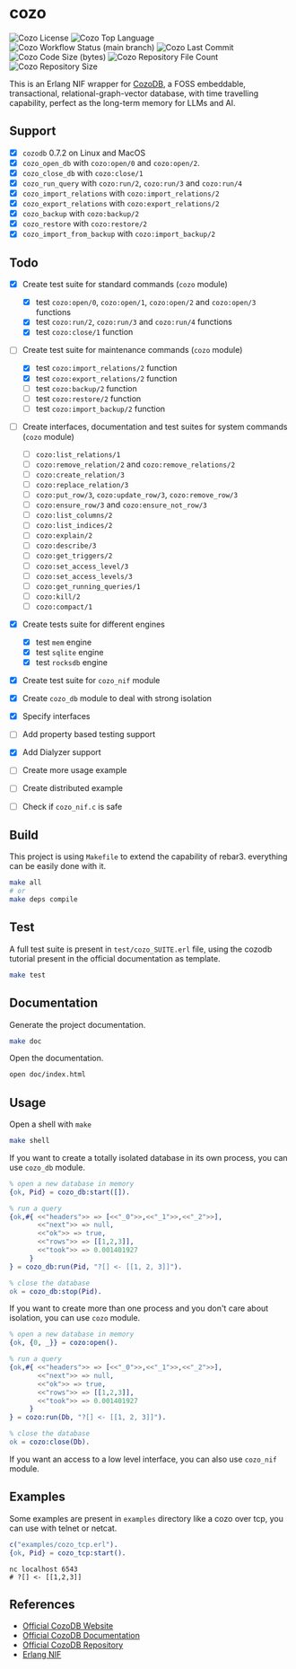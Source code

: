 # cozo

![Cozo License](https://img.shields.io/github/license/niamtokik/cozo)
![Cozo Top Language](https://img.shields.io/github/languages/top/niamtokik/cozo)
![Cozo Workflow Status (main branch)](https://img.shields.io/github/actions/workflow/status/niamtokik/cozo/test.yaml?branch=main)
![Cozo Last Commit](https://img.shields.io/github/last-commit/niamtokik/cozo)
![Cozo Code Size (bytes)](https://img.shields.io/github/languages/code-size/niamtokik/cozo)
![Cozo Repository File Count](https://img.shields.io/github/directory-file-count/niamtokik/cozo)
![Cozo Repository Size](https://img.shields.io/github/repo-size/niamtokik/cozo)

This is an Erlang NIF wrapper for [CozoDB](https://www.cozodb.org), a FOSS embeddable, transactional, relational-graph-vector database, with time travelling capability, perfect as the long-term memory for LLMs and AI.


## Support

 - [x] `cozodb` 0.7.2 on Linux and MacOS
 - [x] `cozo_open_db` with `cozo:open/0` and `cozo:open/2`.
 - [x] `cozo_close_db` with `cozo:close/1`
 - [x] `cozo_run_query` with `cozo:run/2`, `cozo:run/3` and `cozo:run/4`
 - [x] `cozo_import_relations` with `cozo:import_relations/2`
 - [x] `cozo_export_relations` with `cozo:export_relations/2`
 - [x] `cozo_backup`  with `cozo:backup/2`
 - [x] `cozo_restore`  with `cozo:restore/2`
 - [x] `cozo_import_from_backup`  with `cozo:import_backup/2`

## Todo

 - [x] Create test suite for standard commands (`cozo` module)
   - [x] test `cozo:open/0`, `cozo:open/1`, `cozo:open/2` and
         `cozo:open/3` functions
   - [x] test `cozo:run/2`, `cozo:run/3` and `cozo:run/4` functions
   - [x] test `cozo:close/1` function
   
 - [ ] Create test suite for maintenance commands (`cozo` module)
   - [x] test `cozo:import_relations/2` function
   - [x] test `cozo:export_relations/2` function
   - [ ] test `cozo:backup/2` function
   - [ ] test `cozo:restore/2` function
   - [ ] test `cozo:import_backup/2` function
   
 - [ ] Create interfaces, documentation and test suites for system
       commands (`cozo` module)
   - [ ] `cozo:list_relations/1`
   - [ ] `cozo:remove_relation/2` and `cozo:remove_relations/2`
   - [ ] `cozo:create_relation/3`
   - [ ] `cozo:replace_relation/3`
   - [ ] `cozo:put_row/3`, `cozo:update_row/3`, `cozo:remove_row/3`
   - [ ] `cozo:ensure_row/3` and  `cozo:ensure_not_row/3`
   - [ ] `cozo:list_columns/2`
   - [ ] `cozo:list_indices/2`
   - [ ] `cozo:explain/2`
   - [ ] `cozo:describe/3`
   - [ ] `cozo:get_triggers/2`
   - [ ] `cozo:set_access_level/3` 
   - [ ] `cozo:set_access_levels/3`
   - [ ] `cozo:get_running_queries/1`
   - [ ] `cozo:kill/2`
   - [ ] `cozo:compact/1`
 
 - [x] Create tests suite for different engines
   - [x] test `mem` engine
   - [x] test `sqlite` engine
   - [x] test `rocksdb` engine

 - [x] Create test suite for `cozo_nif` module

 - [x] Create `cozo_db` module to deal with strong isolation
 - [x] Specify interfaces
 - [ ] Add property based testing support
 - [x] Add Dialyzer support
 - [ ] Create more usage example
 - [ ] Create distributed example
 - [ ] Check if `cozo_nif.c` is safe

## Build

This project is using `Makefile` to extend the capability of
rebar3. everything can be easily done with it.

```sh
make all
# or
make deps compile
```

## Test

A full test suite is present in `test/cozo_SUITE.erl` file, using the
cozodb tutorial present in the official documentation as template.

```sh
make test
```

## Documentation

Generate the project documentation.

```sh
make doc
```

Open the documentation.

```sh
open doc/index.html
```

## Usage

Open a shell with `make`

```sh
make shell
```

If you want to create a totally isolated database in its own process,
you can use `cozo_db` module.

```erlang
% open a new database in memory
{ok, Pid} = cozo_db:start([]).

% run a query
{ok,#{ <<"headers">> => [<<"_0">>,<<"_1">>,<<"_2">>],
       <<"next">> => null,
       <<"ok">> => true,
       <<"rows">> => [[1,2,3]],
       <<"took">> => 0.001401927
     }
} = cozo_db:run(Pid, "?[] <- [[1, 2, 3]]").

% close the database
ok = cozo_db:stop(Pid).
```

If you want to create more than one process and you don't care about
isolation, you can use `cozo` module.

```erlang
% open a new database in memory
{ok, {0, _}} = cozo:open().

% run a query
{ok,#{ <<"headers">> => [<<"_0">>,<<"_1">>,<<"_2">>],
       <<"next">> => null,
       <<"ok">> => true,
       <<"rows">> => [[1,2,3]],
       <<"took">> => 0.001401927
     }
} = cozo:run(Db, "?[] <- [[1, 2, 3]]").

% close the database
ok = cozo:close(Db).
```

If you want an access to a low level interface, you can also use
`cozo_nif` module.

## Examples

Some examples are present in `examples` directory like a cozo over
tcp, you can use with telnet or netcat.

```erlang
c("examples/cozo_tcp.erl").
{ok, Pid} = cozo_tcp:start().
```

```shell
nc localhost 6543
# ?[] <- [[1,2,3]]
```

## References

 - [Official CozoDB Website](https://www.cozodb.org/)
 - [Official CozoDB Documentation](https://docs.cozodb.org/en/latest/)
 - [Official CozoDB Repository](https://github.com/cozodb/cozo)
 - [Erlang NIF](https://www.erlang.org/doc/tutorial/nif.html)
